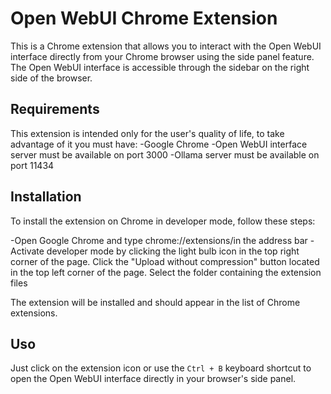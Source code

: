 # Open WebUI Chrome Extension
This is a Chrome extension that allows you to interact with the Open WebUI interface directly from your Chrome browser using the side panel feature. The Open WebUI interface is accessible through the sidebar on the right side of the browser.

## Requirements
This extension is intended only for the user's quality of life, to take advantage of it you must have:
-Google Chrome
-Open WebUI interface server must be available on port 3000
-Ollama server must be available on port 11434

## Installation
To install the extension on Chrome in developer mode, follow these steps:

-Open Google Chrome and type chrome://extensions/in the address bar
-Activate developer mode by clicking the light bulb icon in the top right corner of the page.
Click the "Upload without compression" button located in the top left corner of the page.
Select the folder containing the extension files

The extension will be installed and should appear in the list of Chrome extensions.

## Uso
Just click on the extension icon or use the `Ctrl + B` keyboard shortcut to open the Open WebUI interface directly in your browser's side panel.